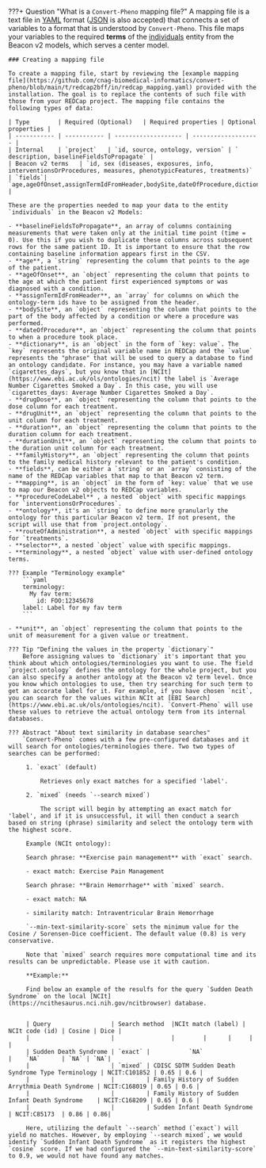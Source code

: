 ???+ Question "What is a `Convert-Pheno` mapping file?"
    A mapping file is a text file in [YAML](https://en.wikipedia.org/wiki/YAML) format ([JSON](https://en.wikipedia.org/wiki/JSON) is also accepted) that connects a set of variables to a format that is understood by `Convert-Pheno`. This file maps your variables to the required **terms** of the [individuals](https://docs.genomebeacons.org/schemas-md/individuals_defaultSchema) entity from the Beacon v2 models, which serves a center model.

    ### Creating a mapping file

    To create a mapping file, start by reviewing the [example mapping file](https://github.com/cnag-biomedical-informatics/convert-pheno/blob/main/t/redcap2bff/in/redcap_mapping.yaml) provided with the installation. The goal is to replace the contents of such file with those from your REDCap project. The mapping file contains the following types of data:

    | Type        | Required (Optional)   | Required properties | Optional properties |
    | ----------- | ----------- | ------------------- | ------------------- |
    | Internal    | `project`   | `id, source, ontology, version` | ` description, baselineFieldsToPropagate` |
    | Beacon v2 terms   | `id, sex (diseases, exposures, info, interventionsOrProcedures, measures, phenotypicFeatures, treatments)` | `fields`| `age,ageOfOnset,assignTermIdFromHeader,bodySite,dateOfProcedure,dictionary,drugDose,drugUnit,duration,durationUnit,familyHistory,fields,mapping,procedureCodeLabel,selector,terminology,unit` |
    
    These are the properties needed to map your data to the entity `individuals` in the Beacon v2 Models:
    
    - **baselineFieldsToPropagate**, an array of columns containing measurements that were taken only at the initial time point (time = 0). Use this if you wish to duplicate these columns across subsequent rows for the same patient ID. It is important to ensure that the row containing baseline information appears first in the CSV.
    - **age**, a `string` representing the column that points to the age of the patient.
    - **ageOfOnset**, an `object` representing the column that points to the age at which the patient first experienced symptoms or was diagnosed with a condition.
    - **assignTermIdFromHeader**, an `array` for columns on which the ontology-term ids have to be assigned from the header.
    - **bodySite**, an `object` representing the column that points to the part of the body affected by a condition or where a procedure was performed.
    - **dateOfProcedure**, an `object` representing the column that points to when a procedure took place.
    - **dictionary**, is an `object` in the form of `key: value`. The `key` represents the original variable name in REDCap and the `value` represents the "phrase" that will be used to query a database to find an ontology candidate. For instance, you may have a variable named `cigarettes_days`, but you know that in [NCIt](https://www.ebi.ac.uk/ols/ontologies/ncit) the label is `Average Number Cigarettes Smoked a Day`. In this case, you will use `cigarettes_days: Average Number Cigarettes Smoked a Day`.
    - **drugDose**, an `object` representing the column that points to the dose column for each treatment.
    - **drugUnit**, an `object` representing the column that points to the unit column for each treatment.
    - **duration**, an `object` representing the column that points to the duration column for each treatment.
    - **durationUnit**, an `object` representing the column that points to the duration unit column for each treatment.
    - **familyHistory**, an `object` representing the column that points to the family medical history relevant to the patient's condition.
    - **fields**, can be either a `string` or an `array` consisting of the name of the REDCap variables that map to that Beacon v2 term.
    - **mapping**, is an `object` in the form of `key: value` that we use to map our Beacon v2 objects to REDCap variables.
    - **procedureCodeLabel** , a nested `object` with specific mappings for `interventionsOrProcedures`.
    - **ontology**, it's an `string` to define more granularly the ontology for this particular Beacon v2 term. If not present, the script will use that from `project.ontology`.
    - **routeOfAdministration**, a nested `object` with specific mappings for `treatments`.
    - **selector**, a nested `object` value with specific mappings.
    - **terminology**, a nested `object` value with user-defined ontology terms.
    
    ??? Example "Terminology example"
        ```yaml
        terminology:
          My fav term:
            id: FOO:12345678
        label: Label for my fav term
        ```
    
    - **unit**, an `object` representing the column that points to the unit of measurement for a given value or treatment.
    
    ??? Tip "Defining the values in the property `dictionary`"
        Before assigning values to `dictionary` it's important that you think about which ontologies/terminologies you want to use. The field `project.ontology` defines the ontology for the whole project, but you can also specify a another antology at the Beacon v2 term level. Once you know which ontologies to use, then try searching for such term to get an accorate label for it. For example, if you have chosen `ncit`, you can search for the values within NCIt at [EBI Search](https://www.ebi.ac.uk/ols/ontologies/ncit). `Convert-Pheno` will use these values to retrieve the actual ontology term from its internal databases.
    
    ??? Abstract "About text similarity in database searches"
        `Convert-Pheno` comes with a few pre-configured databases and it will search for ontologies/terminologies there. Two two types of searches can be performed:
    
         1. `exact` (default)
    
             Retrieves only exact matches for a specified 'label'.
    
         2. `mixed` (needs `--search mixed`)
    
             The script will begin by attempting an exact match for 'label', and if it is unsuccessful, it will then conduct a search based on string (phrase) similarity and select the ontology term with the highest score. 
    
         Example (NCIt ontology): 
    
         Search phrase: **Exercise pain management** with `exact` search.
    
         - exact match: Exercise Pain Management
    
         Search phrase: **Brain Hemorrhage** with `mixed` search.
    
         - exact match: NA
    
         - similarity match: Intraventricular Brain Hemorrhage
    
         `--min-text-similarity-score` sets the minimum value for the Cosine / Sorensen-Dice coefficient. The default value (0.8) is very conservative.
    
         Note that `mixed` search requires more computational time and its results can be unpredictable. Please use it with caution.
    
         **Example:** 
     
         Find below an example of the resulfs for the query `Sudden Death Syndrome` on the local [NCIt](https://ncithesaurus.nci.nih.gov/ncitbrowser) database.
    
    
         | Query                 | Search method  |NCIt match (label) | NCIt code (id) | Cosine | Dice |
         |                       |                |        |      |     |     |
         | Sudden Death Syndrome | `exact` |           `NA`                                    |    `NA`      | `NA` | `NA`|
         |                       | `mixed` | CDISC SDTM Sudden Death Syndrome Type Terminology | NCIT:C101852 | 0.65 | 0.6 |
         |                       |         | Family History of Sudden Arrythmia Death Syndrome | NCIT:C168019 | 0.65 | 0.6 |
         |                       |         | Family History of Sudden Infant Death Syndrome    | NCIT:C168209 | 0.65 | 0.6 |
         |                       |         | Sudden Infant Death Syndrome                      | NCIT:C85173  | 0.86 | 0.86|
    
         Here, utilizing the default `--search` method (`exact`) will yield no matches. However, by employing `--search mixed`, we would identify `Sudden Infant Death Syndrome` as it registers the highest `cosine` score. If we had configured the `--min-text-similarity-score` to 0.9, we would not have found any matches.
